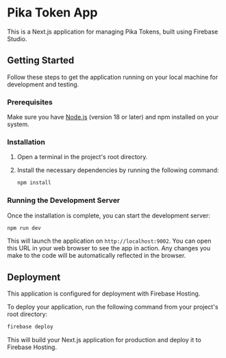 # Pika Token App

This is a Next.js application for managing Pika Tokens, built using Firebase Studio.

## Getting Started

Follow these steps to get the application running on your local machine for development and testing.

### Prerequisites

Make sure you have [Node.js](httpss://nodejs.org/) (version 18 or later) and npm installed on your system.

### Installation

1.  Open a terminal in the project's root directory.
2.  Install the necessary dependencies by running the following command:

    ```bash
    npm install
    ```

### Running the Development Server

Once the installation is complete, you can start the development server:

```bash
npm run dev
```

This will launch the application on `http://localhost:9002`. You can open this URL in your web browser to see the app in action. Any changes you make to the code will be automatically reflected in the browser.

## Deployment

This application is configured for deployment with Firebase Hosting.

To deploy your application, run the following command from your project's root directory:

```bash
firebase deploy
```

This will build your Next.js application for production and deploy it to Firebase Hosting.
